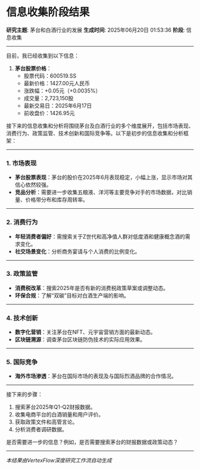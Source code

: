 # 信息收集阶段结果

**研究主题**: 茅台和白酒行业的发展
**生成时间**: 2025年06月20日 01:53:36
**阶段**: 信息收集

---

目前，我已经收集到以下信息：

1. **茅台股票价格**：
   - 股票代码：600519.SS
   - 最新价格：1427.00元人民币
   - 涨跌幅：+0.05元（+0.0035%）
   - 成交量：2,723,150股
   - 最新交易日：2025年6月17日
   - 前收盘价：1426.95元

接下来的信息收集和分析将围绕茅台及白酒行业的多个维度展开，包括市场表现、消费行为、政策监管、技术创新和国际竞争等。以下是初步的信息收集和分析框架：

---

### **1. 市场表现**
- **茅台股票表现**：茅台的股价在2025年6月表现稳定，小幅上涨，显示市场对其信心依然较强。
- **竞品分析**：需要进一步收集五粮液、洋河等主要竞争对手的市场数据，对比销量、价格带分布和库存周转率。

---

### **2. 消费行为**
- **年轻消费者偏好**：需搜索关于Z世代和高净值人群对低度酒和健康概念酒的需求变化。
- **社交场景变化**：分析商务宴请与个人消费的比例变化。

---

### **3. 政策监管**
- **消费税改革**：搜索2025年是否有新的消费税政策草案或调整动态。
- **环保合规**：了解“双碳”目标对白酒生产端的影响。

---

### **4. 技术创新**
- **数字化营销**：关注茅台在NFT、元宇宙营销方面的最新动态。
- **区块链溯源**：调查茅台区块链防伪技术的实际应用效果。

---

### **5. 国际竞争**
- **海外市场渗透**：茅台在国际市场的表现及与国际烈酒品牌的合作情况。

---

接下来的步骤：
1. 搜索茅台2025年Q1-Q2财报数据。
2. 收集电商平台的白酒销量和用户评价。
3. 获取政策文件和高管言论。
4. 分析消费者调研数据。

是否需要进一步的信息？例如，是否需要搜索茅台的财报数据或政策动态？

---

*本结果由VertexFlow深度研究工作流自动生成*
